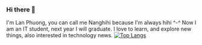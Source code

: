 ### Hi there 👋

I'm Lan Phuong, you can call me Nanghihi because I'm always hihi ^-^
Now I am an IT student, next year I will graduate.
I love to learn, and explore new things, also interested in technology news.
[![Top Langs](https://github-readme-stats.vercel.app/api/top-langs/?username=nanphg287&hide_progress=true)](https://github.com/anuraghazra/github-readme-stats)
